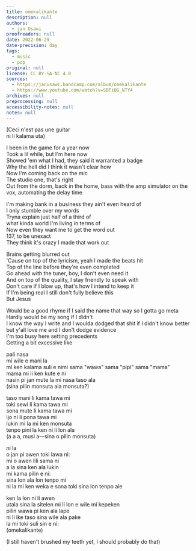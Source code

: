 ```yaml
---
title: omekalikante
description: null
authors:
  - jan Usawi
proofreaders: null
date: 2022-06-29
date-precision: day
tags:
  - music
  - pop
original: null
license: CC BY-SA-NC 4.0
sources:
  - https://janusawi.bandcamp.com/album/omekalikante
  - https://www.youtube.com/watch?v=SBTiQG_NTY4
archives: null
preprocessing: null
accessibility-notes: null
notes: null
---
```


(Ceci n'est pas une guitar  \
ni li kalama uta)

I been in the game for a year now  \
Took a lil while, but I'm here now  \
Showed 'em what I had, they said it warranted a badge  \
Why the hell did I think it wasn't clear how  \
Now I'm coming back on the mic  \
The studio one, that's right  \
Out from the dorm, back in the home, bass with the amp simulator on the vox, automating the delay time

I'm making bank in a business they ain't even heard of  \
I only stumble over my words  \
Tryna explain just half of a third of  \
what kinda world I'm living in terms of  \
Now even they want me to get the word out  \
137, to be unexact  \
They think it's crazy I made that work out

Brains getting blurred out  \
'Cause on top of the lyricism, yeah I made the beats hit  \
Top of the line before they're even completed  \
Go ahead with the tuner, boy, I don't even need it  \
And on top of the quality, I stay friendly to speak with  \
Don't care if I blow up, that's how I intend to keep it  \
If I'm being real I still don't fully believe this  \
But Jesus 

Would be a good rhyme if I said the name that way so I gotta go meta  \
Hardly would be my song if I didn't  \
I know the way I write and I woulda dodged that shit if I didn't know better  \
but y'all love me and I don't dodge evidence  \
I'm too busy here setting precedents  \
Getting a bit excessive like

pali nasa  \
mi wile e mani la  \
mi ken kalama suli e nimi sama "wawa" sama "pipi" sama "mama"  \
mama mi li ken kute e ni  \
nasin pi jan mute la mi nasa taso ala   \
(sina pilin monsuta ala monsuta?)

taso mani li kama tawa mi  \
toki sewi li kama tawa mi  \
sona mute li kama tawa mi  \
ijo ni li pona tawa mi  \
lukin mi la mi ken monsuta  \
tenpo pini la ken ni li lon ala  \
(a a a, musi a—sina o pilin monsuta)

ni la   \
o jan pi awen toki lawa ni:  \
mi o awen lili sama ni  \
a la sina ken ala lukin  \
mi kama pilin e ni:   \
sina lon ala lon tenpo mi  \
ni la mi ken weka e sona toki sina lon tenpo ale

ken la lon ni li awen  \
utala sina la sitelen mi li lon e wile mi kepeken  \
pilin wawa pi ken ala lape  \
ni li ike taso sina wile ala pake  \
la mi toki suli sin e ni:   \
(omekalikante)

(I still haven't brushed my teeth yet, I should probably do that)
